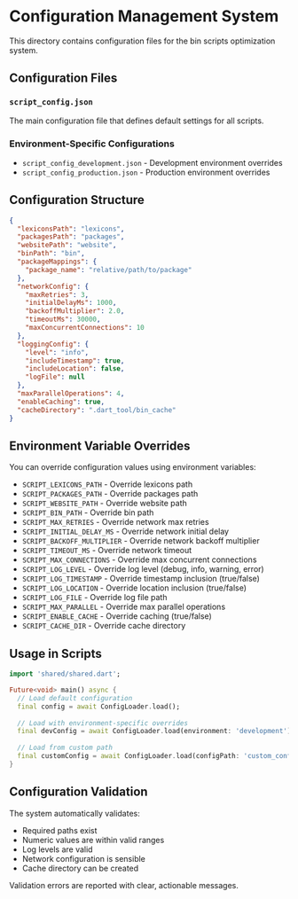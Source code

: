 # Configuration Management System

This directory contains configuration files for the bin scripts optimization system.

## Configuration Files

### `script_config.json`
The main configuration file that defines default settings for all scripts.

### Environment-Specific Configurations
- `script_config_development.json` - Development environment overrides
- `script_config_production.json` - Production environment overrides

## Configuration Structure

```json
{
  "lexiconsPath": "lexicons",
  "packagesPath": "packages", 
  "websitePath": "website",
  "binPath": "bin",
  "packageMappings": {
    "package_name": "relative/path/to/package"
  },
  "networkConfig": {
    "maxRetries": 3,
    "initialDelayMs": 1000,
    "backoffMultiplier": 2.0,
    "timeoutMs": 30000,
    "maxConcurrentConnections": 10
  },
  "loggingConfig": {
    "level": "info",
    "includeTimestamp": true,
    "includeLocation": false,
    "logFile": null
  },
  "maxParallelOperations": 4,
  "enableCaching": true,
  "cacheDirectory": ".dart_tool/bin_cache"
}
```

## Environment Variable Overrides

You can override configuration values using environment variables:

- `SCRIPT_LEXICONS_PATH` - Override lexicons path
- `SCRIPT_PACKAGES_PATH` - Override packages path
- `SCRIPT_WEBSITE_PATH` - Override website path
- `SCRIPT_BIN_PATH` - Override bin path
- `SCRIPT_MAX_RETRIES` - Override network max retries
- `SCRIPT_INITIAL_DELAY_MS` - Override network initial delay
- `SCRIPT_BACKOFF_MULTIPLIER` - Override network backoff multiplier
- `SCRIPT_TIMEOUT_MS` - Override network timeout
- `SCRIPT_MAX_CONNECTIONS` - Override max concurrent connections
- `SCRIPT_LOG_LEVEL` - Override log level (debug, info, warning, error)
- `SCRIPT_LOG_TIMESTAMP` - Override timestamp inclusion (true/false)
- `SCRIPT_LOG_LOCATION` - Override location inclusion (true/false)
- `SCRIPT_LOG_FILE` - Override log file path
- `SCRIPT_MAX_PARALLEL` - Override max parallel operations
- `SCRIPT_ENABLE_CACHE` - Override caching (true/false)
- `SCRIPT_CACHE_DIR` - Override cache directory

## Usage in Scripts

```dart
import 'shared/shared.dart';

Future<void> main() async {
  // Load default configuration
  final config = await ConfigLoader.load();
  
  // Load with environment-specific overrides
  final devConfig = await ConfigLoader.load(environment: 'development');
  
  // Load from custom path
  final customConfig = await ConfigLoader.load(configPath: 'custom_config.json');
}
```

## Configuration Validation

The system automatically validates:
- Required paths exist
- Numeric values are within valid ranges
- Log levels are valid
- Network configuration is sensible
- Cache directory can be created

Validation errors are reported with clear, actionable messages.
